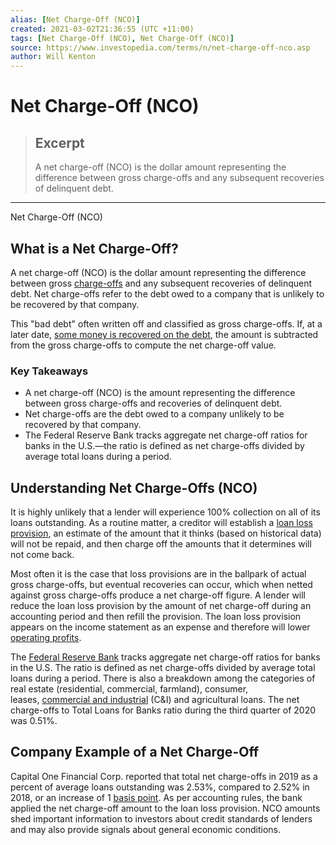 ```yaml
---
alias: [Net Charge-Off (NCO)]
created: 2021-03-02T21:36:55 (UTC +11:00)
tags: [Net Charge-Off (NCO), Net Charge-Off (NCO)]
source: https://www.investopedia.com/terms/n/net-charge-off-nco.asp
author: Will Kenton
---
```


# Net Charge-Off (NCO)

> ## Excerpt
> A net charge-off (NCO) is the dollar amount representing the difference between gross charge-offs and any subsequent recoveries of delinquent debt.

---

Net Charge-Off (NCO)
## What is a Net Charge-Off?

A net charge-off (NCO) is the dollar amount representing the difference between gross [charge-offs](https://www.investopedia.com/terms/c/chargeoff.asp) and any subsequent recoveries of delinquent debt. Net charge-offs refer to the debt owed to a company that is unlikely to be recovered by that company.

This "bad debt" often written off and classified as gross charge-offs. If, at a later date, [some money is recovered on the debt](https://www.investopedia.com/terms/b/bad-debt-recovery.asp), the amount is subtracted from the gross charge-offs to compute the net charge-off value.

### Key Takeaways

-   A net charge-off (NCO) is the amount representing the difference between gross charge-offs and recoveries of delinquent debt.
-   Net charge-offs are the debt owed to a company unlikely to be recovered by that company. 
-   The Federal Reserve Bank tracks aggregate net charge-off ratios for banks in the U.S.—the ratio is defined as net charge-offs divided by average total loans during a period.

## Understanding Net Charge-Offs (NCO)

It is highly unlikely that a lender will experience 100% collection on all of its loans outstanding. As a routine matter, a creditor will establish a [loan loss provision](https://www.investopedia.com/terms/l/loanlossprovision.asp), an estimate of the amount that it thinks (based on historical data) will not be repaid, and then charge off the amounts that it determines will not come back.

Most often it is the case that loss provisions are in the ballpark of actual gross charge-offs, but eventual recoveries can occur, which when netted against gross charge-offs produce a net charge-off figure. A lender will reduce the loan loss provision by the amount of net charge-off during an accounting period and then refill the provision. The loan loss provision appears on the income statement as an expense and therefore will lower [operating profits](https://www.investopedia.com/terms/o/operating_profit.asp).

The [Federal Reserve Bank](https://www.investopedia.com/terms/f/federalreservebank.asp) tracks aggregate net charge-off ratios for banks in the U.S. The ratio is defined as net charge-offs divided by average total loans during a period. There is also a breakdown among the categories of real estate (residential, commercial, farmland), consumer, leases, [commercial and industrial](https://www.investopedia.com/terms/commercial-and-industrial-ci-loan.asp) (C&I) and agricultural loans. The net charge-offs to Total Loans for Banks ratio during the third quarter of 2020 was 0.51%.

## Company Example of a Net Charge-Off

Capital One Financial Corp. reported that total net charge-offs in 2019 as a percent of average loans outstanding was 2.53%, compared to 2.52% in 2018, or an increase of 1 [basis point](https://www.investopedia.com/terms/b/basispoint.asp). As per accounting rules, the bank applied the net charge-off amount to the loan loss provision. NCO amounts shed important information to investors about credit standards of lenders and may also provide signals about general economic conditions.
